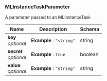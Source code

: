 
<a name="mlinstancetaskparameter"></a>
### MLInstanceTaskParameter
A parameter passed to an MLInstanceTask


|Name|Description|Schema|
|---|---|---|
|**key**  <br>*optional*|**Example** : `"string"`|string|
|**secret**  <br>*optional*|**Example** : `true`|boolean|
|**value**  <br>*optional*|**Example** : `"string"`|string|



